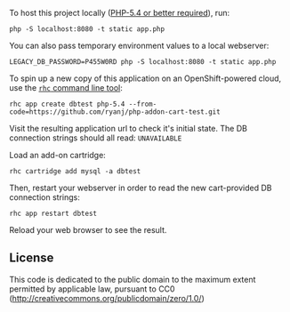 To host this project locally ([PHP-5.4 or better required](http://us3.php.net/manual/en/features.commandline.webserver.php)), run:

    php -S localhost:8080 -t static app.php

You can also pass temporary environment values to a local webserver:

    LEGACY_DB_PASSWORD=P455W0RD php -S localhost:8080 -t static app.php

To spin up a new copy of this application on an OpenShift-powered cloud, use the [`rhc` command line tool](http://rubygems.org/gems/rhc):

    rhc app create dbtest php-5.4 --from-code=https://github.com/ryanj/php-addon-cart-test.git

Visit the resulting application url to check it's initial state.  The DB connection strings should all read: `UNAVAILABLE`

Load an add-on cartridge:

    rhc cartridge add mysql -a dbtest

Then, restart your webserver in order to read the new cart-provided DB connection strings:

    rhc app restart dbtest

Reload your web browser to see the result.

## License
This code is dedicated to the public domain to the maximum extent permitted by applicable law, pursuant to CC0 (http://creativecommons.org/publicdomain/zero/1.0/)

